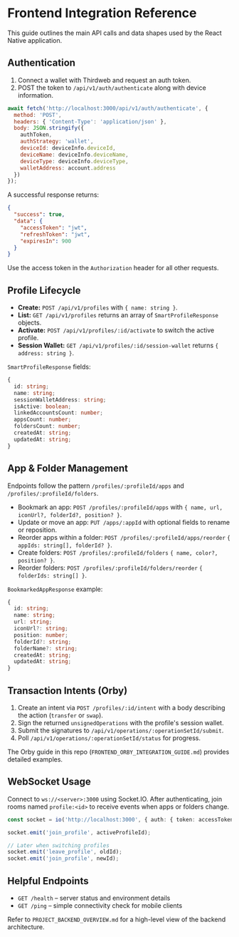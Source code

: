 # Frontend Integration Reference

This guide outlines the main API calls and data shapes used by the React Native application.

## Authentication

1. Connect a wallet with Thirdweb and request an auth token.
2. POST the token to `/api/v1/auth/authenticate` along with device information.

```javascript
await fetch('http://localhost:3000/api/v1/auth/authenticate', {
  method: 'POST',
  headers: { 'Content-Type': 'application/json' },
  body: JSON.stringify({
    authToken,
    authStrategy: 'wallet',
    deviceId: deviceInfo.deviceId,
    deviceName: deviceInfo.deviceName,
    deviceType: deviceInfo.deviceType,
    walletAddress: account.address
  })
});
```

A successful response returns:

```json
{
  "success": true,
  "data": {
    "accessToken": "jwt",
    "refreshToken": "jwt",
    "expiresIn": 900
  }
}
```

Use the access token in the `Authorization` header for all other requests.

## Profile Lifecycle

- **Create:** `POST /api/v1/profiles` with `{ name: string }`.
- **List:** `GET /api/v1/profiles` returns an array of `SmartProfileResponse` objects.
- **Activate:** `POST /api/v1/profiles/:id/activate` to switch the active profile.
- **Session Wallet:** `GET /api/v1/profiles/:id/session-wallet` returns `{ address: string }`.

`SmartProfileResponse` fields:

```ts
{
  id: string;
  name: string;
  sessionWalletAddress: string;
  isActive: boolean;
  linkedAccountsCount: number;
  appsCount: number;
  foldersCount: number;
  createdAt: string;
  updatedAt: string;
}
```

## App & Folder Management

Endpoints follow the pattern `/profiles/:profileId/apps` and `/profiles/:profileId/folders`.

- Bookmark an app: `POST /profiles/:profileId/apps` with `{ name, url, iconUrl?, folderId?, position? }`.
- Update or move an app: `PUT /apps/:appId` with optional fields to rename or reposition.
- Reorder apps within a folder: `POST /profiles/:profileId/apps/reorder` `{ appIds: string[], folderId? }`.
- Create folders: `POST /profiles/:profileId/folders` `{ name, color?, position? }`.
- Reorder folders: `POST /profiles/:profileId/folders/reorder` `{ folderIds: string[] }`.

`BookmarkedAppResponse` example:

```ts
{
  id: string;
  name: string;
  url: string;
  iconUrl?: string;
  position: number;
  folderId?: string;
  folderName?: string;
  createdAt: string;
  updatedAt: string;
}
```

## Transaction Intents (Orby)

1. Create an intent via `POST /profiles/:id/intent` with a body describing the action (`transfer` or `swap`).
2. Sign the returned `unsignedOperations` with the profile's session wallet.
3. Submit the signatures to `/api/v1/operations/:operationSetId/submit`.
4. Poll `/api/v1/operations/:operationSetId/status` for progress.

The Orby guide in this repo (`FRONTEND_ORBY_INTEGRATION_GUIDE.md`) provides detailed examples.

## WebSocket Usage

Connect to `ws://<server>:3000` using Socket.IO. After authenticating, join rooms named `profile:<id>` to receive events when apps or folders change.

```ts
const socket = io('http://localhost:3000', { auth: { token: accessToken } });

socket.emit('join_profile', activeProfileId);

// Later when switching profiles
socket.emit('leave_profile', oldId);
socket.emit('join_profile', newId);
```

## Helpful Endpoints

- `GET /health` – server status and environment details
- `GET /ping` – simple connectivity check for mobile clients

Refer to `PROJECT_BACKEND_OVERVIEW.md` for a high-level view of the backend architecture.
